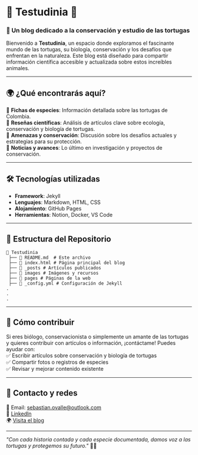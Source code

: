 # 🐢 **Testudinia** 🌊  

### 📢 Un blog dedicado a la conservación y estudio de las tortugas  

Bienvenido a **Testudinia**, un espacio donde exploramos el fascinante mundo de las tortugas, su biología, conservación y los desafíos que enfrentan en la naturaleza. Este blog está diseñado para compartir información científica accesible y actualizada sobre estos increíbles animales.  

---

## 🌍 **¿Qué encontrarás aquí?**  
🔹 **Fichas de especies**: Información detallada sobre las tortugas de Colombia.  
🔹 **Reseñas científicas**: Análisis de artículos clave sobre ecología, conservación y biología de tortugas.  
🔹 **Amenazas y conservación**: Discusión sobre los desafíos actuales y estrategias para su protección.  
🔹 **Noticias y avances**: Lo último en investigación y proyectos de conservación.  

---

## 🛠️ **Tecnologías utilizadas**  
- **Framework**: Jekyll  
- **Lenguajes**: Markdown, HTML, CSS  
- **Alojamiento**: GitHub Pages  
- **Herramientas**: Notion, Docker, VS Code

---

## 📂 **Estructura del Repositorio**  
```
📁 Testudinia
 ├── 📄 README.md  # Este archivo
 ├── 📄 index.html # Página principal del blog
 ├── 📂 _posts # Artículos publicados
 ├── 📂 images # Imágenes y recursos
 ├── 📂 pages # Páginas de la web
 ├── 📄 _config.yml # Configuración de Jekyll
.
.
.
```

---

## 🚀 **Cómo contribuir**  
Si eres biólogo, conservacionista o simplemente un amante de las tortugas y quieres contribuir con artículos o información, ¡contáctame! Puedes ayudar con:  
✅ Escribir artículos sobre conservación y biología de tortugas  
✅ Compartir fotos o registros de especies  
✅ Revisar y mejorar contenido existente  

---

## 📢 **Contacto y redes**  
📧 Email: [sebastian.ovalle@outlook.com](mailto:sebastian.ovalle@outlook.com)  
🔗 [LinkedIn](https://www.linkedin.com/in/sebastian-ovalle)  
🌍 [Visita el blog](https://johnsov.github.io/testudinia/)  

---

*"Con cada historia contada y cada especie documentada, damos voz a las tortugas y protegemos su futuro."* 🐢🌿  
